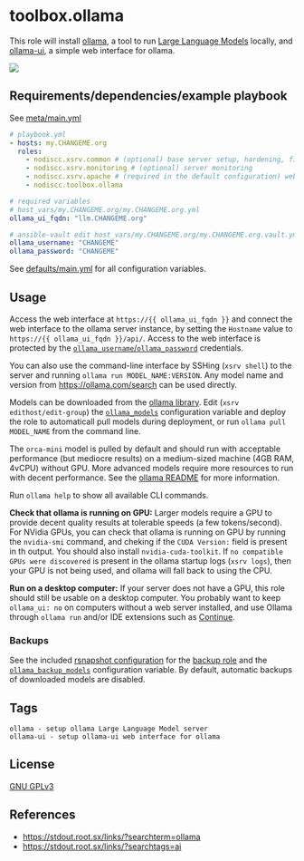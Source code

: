 # toolbox.ollama

This role will install [ollama](https://ollama.com/), a tool to run [Large Language Models](https://en.wikipedia.org/wiki/Large_language_model) locally, and [ollama-ui](https://github.com/ollama-ui/ollama-ui), a simple web interface for ollama.

[![](https://gitlab.com/nodiscc/toolbox/-/raw/master/DOC/SCREENSHOTS/ollama-ui.png)](https://gitlab.com/nodiscc/toolbox/-/raw/master/DOC/SCREENSHOTS/ollama-ui.png)


## Requirements/dependencies/example playbook

See [meta/main.yml](meta/main.yml)

```yaml
# playbook.yml
- hosts: my.CHANGEME.org
  roles:
    - nodiscc.xsrv.common # (optional) base server setup, hardening, firewall, bruteforce prevention
    - nodiscc.xsrv.monitoring # (optional) server monitoring
    - nodiscc.xsrv.apache # (required in the default configuration) webserver/reverse proxy, SSL certificates
    - nodiscc.toolbox.ollama

# required variables
# host_vars/my.CHANGEME.org/my.CHANGEME.org.yml
ollama_ui_fqdn: "llm.CHANGEME.org"

# ansible-vault edit host_vars/my.CHANGEME.org/my.CHANGEME.org.vault.yml
ollama_username: "CHANGEME"
ollama_password: "CHANGEME"
```

See [defaults/main.yml](defaults/main.yml) for all configuration variables.


## Usage

Access the web interface at `https://{{ ollama_ui_fqdn }}` and connect the web interface to the ollama server instance, by setting the `Hostname` value to `https://{{ ollama_ui_fqdn }}/api/`. Access to the web interface is protected by the [`ollama_username`/`ollama_password`](defaults/main.yml) credentials.

You can also use the command-line interface by SSHing (`xsrv shell`) to the server and running `ollama run MODEL_NAME:VERSION`. Any model name and version from https://ollama.com/search can be used directly.

Models can be downloaded from the [ollama library](https://ollama.com/library). Edit (`xsrv edithost/edit-group`) the [`ollama_models`](defaults/main.yml) configuration variable and deploy the role to automaticall pull models during deployment, or run `ollama pull MODEL_NAME` from the command line.

The `orca-mini` model is pulled by default and should run with acceptable performance (but mediocre results) on a medium-sized machine (4GB RAM, 4vCPU) without GPU. More advanced models require more resources to run with decent performance. See the [ollama README](https://github.com/ollama/ollama?tab=readme-ov-file#model-library) for more information.

Run `ollama help` to show all available CLI commands.

**Check that ollama is running on GPU:** Larger models require a GPU to provide decent quality results at tolerable speeds (a few tokens/second). For NVidia GPUs, you can check that ollama is running on GPU by running the `nvidia-smi` command, and cheking if the `CUDA Version:` field is present in th output. You should also install `nvidia-cuda-toolkit`. If `no compatible GPUs were discovered` is present in the ollama startup logs (`xsrv logs`), then  your GPU is not being used, and ollama will fall back to using the CPU.

**Run on a desktop computer:** If your server does not have a GPU, this role should still be usable on a desktop computer. You probably want to keep `ollama_ui: no` on computers without a web server installed, and use Ollama through `ollama run` and/or IDE extensions such as [Continue](https://marketplace.visualstudio.com/items?itemName=Continue.continue).


### Backups

See the included [rsnapshot configuration](templates/etc_rsnapshot.d_ollama.conf.j2) for the [backup role](../backup) and the [`ollama_backup_models`](defaults/main.yml) configuration variable. By default, automatic backups of downloaded models are disabled.


## Tags

<!--BEGIN TAGS LIST-->
```
ollama - setup ollama Large Language Model server
ollama-ui - setup ollama-ui web interface for ollama
```
<!--END TAGS LIST-->


## License

[GNU GPLv3](../../LICENSE)


## References

- https://stdout.root.sx/links/?searchterm=ollama
- https://stdout.root.sx/links/?searchtags=ai
